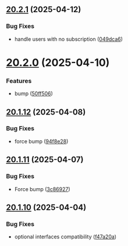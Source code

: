 ## [20.2.1](https://github.com/Torwent/WaspLib/compare/v20.2.0...v20.2.1) (2025-04-12)


### Bug Fixes

* handle users with no subscription ([049dca6](https://github.com/Torwent/WaspLib/commit/049dca6cfb9928f72f88a5391020733cae58ec3f))



# [20.2.0](https://github.com/Torwent/WaspLib/compare/v20.1.12...v20.2.0) (2025-04-10)


### Features

* bump ([50ff506](https://github.com/Torwent/WaspLib/commit/50ff50688e6153a67199fbfc65cc3786857f6f40))



## [20.1.12](https://github.com/Torwent/WaspLib/compare/v20.1.11...v20.1.12) (2025-04-08)


### Bug Fixes

* force bump ([94f8e28](https://github.com/Torwent/WaspLib/commit/94f8e28f3826e5bda3a2ea611be898835f5f9e9b))



## [20.1.11](https://github.com/Torwent/WaspLib/compare/v20.1.10...v20.1.11) (2025-04-07)


### Bug Fixes

* Force bump ([3c86927](https://github.com/Torwent/WaspLib/commit/3c869271337f3ca2a03fa02e7e0f2437d01a91f3))



## [20.1.10](https://github.com/Torwent/WaspLib/compare/v20.1.9...v20.1.10) (2025-04-04)


### Bug Fixes

* optional interfaces compatibility ([f47a20a](https://github.com/Torwent/WaspLib/commit/f47a20aca2dc6403538d60238c61c8b55ed88d6e))



